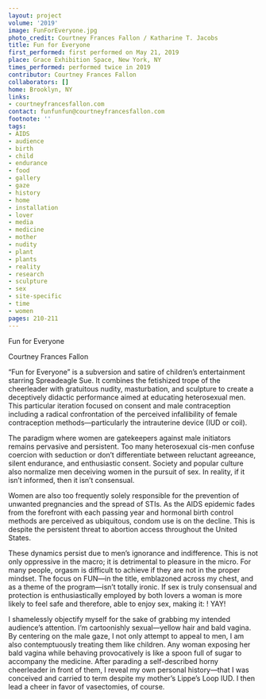 ```yaml
---
layout: project
volume: '2019'
image: FunForEveryone.jpg
photo_credit: Courtney Frances Fallon / Katharine T. Jacobs
title: Fun for Everyone
first_performed: first performed on May 21, 2019
place: Grace Exhibition Space, New York, NY
times_performed: performed twice in 2019
contributor: Courtney Frances Fallon
collaborators: []
home: Brooklyn, NY
links:
- courtneyfrancesfallon.com
contact: funfunfun@courtneyfrancesfallon.com
footnote: ''
tags:
- AIDS
- audience
- birth
- child
- endurance
- food
- gallery
- gaze
- history
- home
- installation
- lover
- media
- medicine
- mother
- nudity
- plant
- plants
- reality
- research
- sculpture
- sex
- site-specific
- time
- women
pages: 210-211
---
```



Fun for Everyone

Courtney Frances Fallon

“Fun for Everyone” is a subversion and satire of children’s entertainment starring Spreadeagle Sue. It combines the fetishized trope of the cheerleader with gratuitous nudity, masturbation, and sculpture to create a deceptively didactic performance aimed at educating heterosexual men. This particular iteration focused on consent and male contraception including a radical confrontation of the perceived infallibility of female contraception methods—particularly the intrauterine device (IUD or coil).

The paradigm where women are gatekeepers against male initiators remains pervasive and persistent. Too many heterosexual cis-men confuse coercion with seduction or don’t differentiate between reluctant agreeance, silent endurance, and enthusiastic consent. Society and popular culture also normalize men deceiving women in the pursuit of sex. In reality, if it isn’t informed, then it isn’t consensual.

Women are also too frequently solely responsible for the prevention of unwanted pregnancies and the spread of STIs. As the AIDS epidemic fades from the forefront with each passing year and hormonal birth control methods are perceived as ubiquitous, condom use is on the decline. This is despite the persistent threat to abortion access throughout the United States.

These dynamics persist due to men’s ignorance and indifference. This is not only oppressive in the macro; it is detrimental to pleasure in the micro. For many people, orgasm is difficult to achieve if they are not in the proper mindset. The focus on FUN—in the title, emblazoned across my chest, and as a theme of the program—isn’t totally ironic. If sex is truly consensual and protection is enthusiastically employed by both lovers a woman is more likely to feel safe and therefore, able to enjoy sex, making it: ! YAY!

I shamelessly objectify myself for the sake of grabbing my intended audience’s attention. I’m cartoonishly sexual—yellow hair and bald vagina. By centering on the male gaze, I not only attempt to appeal to men, I am also contemptuously treating them like children. Any woman exposing her bald vagina while behaving provocatively is like a spoon full of sugar to accompany the medicine. After parading a self-described horny cheerleader in front of them, I reveal my own personal history—that I was conceived and carried to term despite my mother’s Lippe’s Loop IUD. I then lead a cheer in favor of vasectomies, of course.
